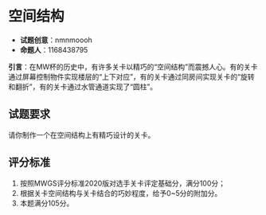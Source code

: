 # 空间结构

- **试题创意**：nmnmoooh
- **命题人**：1168438795

**引言**：在MW杯的历史中，有许多关卡以精巧的“空间结构”而震撼人心。有的关卡通过屏幕控制物件实现楼层的“上下对应”，有的关卡通过同房间实现关卡的“旋转和翻折”，有的关卡通过水管通道实现了“圆柱”。

## 试题要求

请你制作一个在空间结构上有精巧设计的关卡。

## 评分标准

1. 按照MWGS评分标准2020版对选手关卡评定基础分，满分100分；
2. 根据关卡空间结构与关卡结合的巧妙程度，给予0~5分的附加分。
3. 本题满分105分。